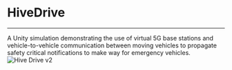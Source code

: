# HiveDrive
---
A Unity simulation demonstrating the use of virtual 5G base stations and vehicle-to-vehicle communication between moving vehicles to propagate safety critical notifications to make way for emergency vehicles.  
![Hive Drive v2](https://user-images.githubusercontent.com/4802052/180143767-c6f8c334-9af2-4b16-93e6-b4a933925243.gif)

